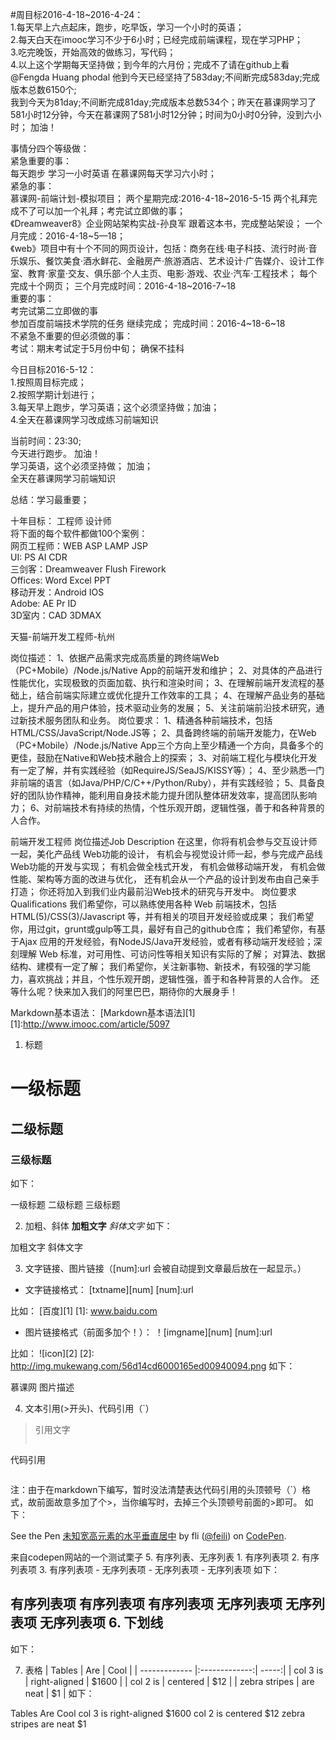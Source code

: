 #周目标2016-4-18~2016-4-24：<br/>
1.每天早上六点起床，跑步，吃早饭，学习一个小时的英语；<br/>
2.每天白天在imooc学习不少于6小时；已经完成前端课程，现在学习PHP；<br/>
3.吃完晚饭，开始高效的做练习，写代码；<br/>
4.以上这个学期每天坚持做；到今年的六月份；完成不了请在github上看@Fengda Huang  phodal  他到今天已经坚持了583day;不间断完成583day;完成版本总数6150个;<br/>
我到今天为81day;不间断完成81day;完成版本总数534个；昨天在慕课网学习了581小时12分钟，今天在慕课网了581小时12分钟；时间为0小时0分钟，没到六小时； 加油！<br/>

事情分四个等级做： <br />
紧急重要的事：  <br />
每天跑步  学习一小时英语  在慕课网每天学习六小时； <br />
紧急的事：  <br />
慕课网-前端计划-模拟项目；   两个星期完成:2016-4-18~2016-5-15  两个礼拜完成不了可以加一个礼拜；考完试立即做的事； <br />
《Dreamweaver8》企业网站架构实战-孙良军  跟着这本书，完成整站架设； 一个月完成：2016-4-18~5—18； <br />
《web》项目中有十个不同的网页设计，包括：商务在线·电子科技、流行时尚·音乐娱乐、餐饮美食·酒水鲜花、金融房产·旅游酒店、艺术设计·广告媒介、设计工作室、教育·家童·交友、俱乐部·个人主页、电影·游戏、农业·汽车·工程技术；  每个完成十个网页；  三个月完成时间：2016-4-18~2016-7~18  <br />
重要的事： <br />
考完试第二立即做的事 <br />
参加百度前端技术学院的任务  继续完成；  完成时间：2016-4~18-6~18  <br />
不紧急不重要的但必须做的事： <br />
考试：期末考试定于5月份中旬； 确保不挂科 <br />


今日目标2016-5-12：<br/>
1.按照周目标完成；<br/>
2.按照学期计划进行；<br/>
3.每天早上跑步，学习英语；这个必须坚持做；加油； <br/>
4.全天在慕课网学习改成练习前端知识<br />

当前时间：23:30;   <br/>
今天进行跑步。 加油！  <br />
学习英语，这个必须坚持做； 加油； <br/>
全天在慕课网学习前端知识<br/>

总结：学习最重要； <br />

十年目标：   工程师     设计师    <br />
将下面的每个软件都做100个案例： <br />
网页工程师：WEB  ASP  LAMP  JSP <br />
UI: PS  AI  CDR  <br />
三剑客：Dreamweaver  Flush  Firework <br />
Offices: Word   Excel  PPT  <br />
移动开发：Android  IOS <br />
Adobe: AE Pr ID  <br />
3D室内：CAD  3DMAX


天猫-前端开发工程师-杭州

岗位描述：
1、依据产品需求完成高质量的跨终端Web（PC+Mobile）/Node.js/Native App的前端开发和维护； 
2、对具体的产品进行性能优化，实现极致的页面加载、执行和渲染时间； 
3、在理解前端开发流程的基础上，结合前端实际建立或优化提升工作效率的工具； 
4、在理解产品业务的基础上，提升产品的用户体验，技术驱动业务的发展； 
5、关注前端前沿技术研究，通过新技术服务团队和业务。
岗位要求：
1、精通各种前端技术，包括HTML/CSS/JavaScript/Node.JS等； 
2、具备跨终端的前端开发能力，在Web（PC+Mobile）/Node.js/Native App三个方向上至少精通一个方向，具备多个的更佳，鼓励在Native和Web技术融合上的探索； 
3、对前端工程化与模块化开发有一定了解，并有实践经验（如RequireJS/SeaJS/KISSY等）； 
4、至少熟悉一门非前端的语言（如Java/PHP/C/C++/Python/Ruby），并有实践经验； 
5、具备良好的团队协作精神，能利用自身技术能力提升团队整体研发效率，提高团队影响力； 
6、对前端技术有持续的热情，个性乐观开朗，逻辑性强，善于和各种背景的人合作。

前端开发工程师
岗位描述Job Description
在这里，你将有机会参与交互设计师一起，美化产品线 Web功能的设计， 
有机会与视觉设计师一起，参与完成产品线 Web功能的开发与实现； 
有机会做全栈式开发， 
有机会做移动端开发， 
有机会做性能、架构等方面的改进与优化， 
还有机会从一个产品的设计到发布由自己亲手打造； 
你还将加入到我们业内最前沿Web技术的研究与开发中。
岗位要求Qualifications
我们希望你，可以熟练使用各种 Web 前端技术，包括HTML(5)/CSS(3)/Javascript 等，并有相关的项目开发经验或成果；
我们希望你，用过git，grunt或gulp等工具，最好有自己的github仓库； 
我们希望你，有基于Ajax 应用的开发经验，有NodeJS/Java开发经验，或者有移动端开发经验；深刻理解 Web 标准，对可用性、可访问性等相关知识有实际的了解； 对算法、数据结构、建模有一定了解； 
我们希望你，关注新事物、新技术，有较强的学习能力，喜欢挑战；并且，个性乐观开朗，逻辑性强，善于和各种背景的人合作。 
还等什么呢？快来加入我们的阿里巴巴，期待你的大展身手！

Markdown基本语法：
[Markdown基本语法][1]
[1]:http://www.imooc.com/article/5097

1. 标题
# 一级标题
## 二级标题
### 三级标题
如下：

一级标题
二级标题
三级标题

2. 加粗、斜体
**加粗文字**
*斜体文字*
如下：

加粗文字
斜体文字

3. 文字链接、图片链接（[num]:url 会被自动提到文章最后放在一起显示。）
* 文字链接格式：
[txtname][num]
[num]:url

比如：
[百度][1]
[1]: www.baidu.com

* 图片链接格式（前面多加个！）：
！[imgname][num]
[num]:url

比如：
![icon][2]
[2]: http://img.mukewang.com/56d14cd6000165ed00940094.png
如下：

慕课网
图片描述

4. 文本引用(>开头)、代码引用（`）
> 引用文字
> ```
代码引用
> ```
注：由于在markdown下编写，暂时没法清楚表达代码引用的头顶顿号（`）格式，故前面故意多加了个>，当你编写时，去掉三个头顶顿号前面的>即可。
如下：

<p data-height="268" data-theme-id="0" data-slug-hash="obabXz" data-default-tab="result" data-user="feili" class='codepen'>
See the Pen <a href='http://codepen.io/feili/pen/obabXz/'>未知宽高元素的水平垂直居中</a> by fli (<a href='http://codepen.io/feili'>@feili</a>) on <a href='http://codepen.io'>CodePen</a>.
</p>
<script async src="//assets.codepen.io/assets/embed/ei.js"></script>
来自codepen网站的一个测试栗子
5. 有序列表、无序列表
 1. 有序列表项
 2. 有序列表项
 3. 有序列表项
 - 无序列表项
 - 无序列表项
 - 无序列表项
如下：

有序列表项
有序列表项
有序列表项
无序列表项
无序列表项
无序列表项
6. 下划线
----------
如下：

7. 表格
| Tables        | Are           | Cool  |
| ------------- |:-------------:| -----:|
| col 3 is      | right-aligned | $1600 |
| col 2 is      | centered      |   $12 |
| zebra stripes | are neat      |    $1 |
如下：

Tables  Are Cool
col 3 is    right-aligned   $1600
col 2 is    centered    $12
zebra stripes   are neat    $1
